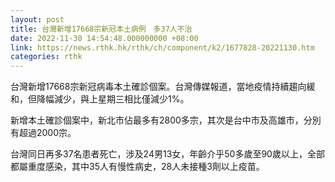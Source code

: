 ```yaml
---
layout: post
title: 台灣新增17668宗新冠本土病例　多37人不治
date: 2022-11-30 14:54:48.000000000 +08:00
link: https://news.rthk.hk/rthk/ch/component/k2/1677828-20221130.htm
categories: rthk
---
```


台灣新增17668宗新冠病毒本土確診個案。台灣傳媒報道，當地疫情持續趨向緩和，但降幅減少，與上星期三相比僅減少1%。

新增本土確診個案中，新北市佔最多有2800多宗，其次是台中市及高雄市，分別有超過2000宗。

台灣同日再多37名患者死亡，涉及24男13女，年齡介乎50多歲至90歲以上，全部都屬重度感染，其中35人有慢性病史，28人未接種3劑以上疫苗。
